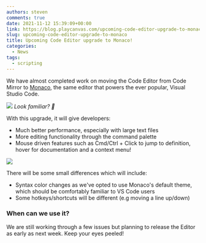 ```yaml
---
authors: steven
comments: true
date: 2021-11-12 15:39:09+00:00
link: https://blog.playcanvas.com/upcoming-code-editor-upgrade-to-monaco/
slug: upcoming-code-editor-upgrade-to-monaco
title: Upcoming Code Editor upgrade to Monaco!
categories:
  - News
tags:
  - scripting
---
```


We have almost completed work on moving the Code Editor from Code Mirror to [Monaco](https://github.com/Microsoft/monaco-editor), the same editor that powers the ever popular, Visual Studio Code.

[![](/img/code-editor-monaco.png)](/img/code-editor-monaco.png)
_Look familiar? 👀_

With this upgrade, it will give developers:

- Much better performance, especially with large text files
- More editing functionality through the command palette
- Mouse driven features such as Cmd/Ctrl + Click to jump to definition, hover for documentation and a context menu!

[![](/img/playcanvas-monaco-code-editor-1.gif)](/img/playcanvas-monaco-code-editor-1.gif)

There will be some small differences which will include:

- Syntax color changes as we've opted to use Monaco's default theme, which should be comfortably familiar to VS Code users
- Some hotkeys/shortcuts will be different (e.g moving a line up/down)

### When can we use it?

We are still working through a few issues but planning to release the Editor as early as next week. Keep your eyes peeled!
